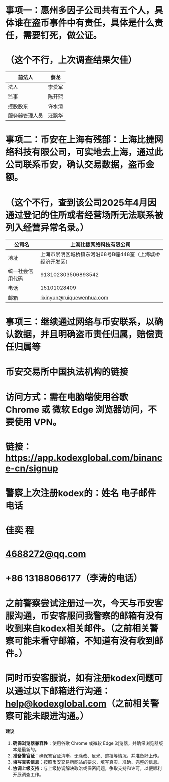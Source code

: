 # 事项一：惠州多因子公司共有五个⼈，具体谁在盗币事件中有责任，具体是什么责任，需要钉死，做公证。

# （这个不行，上次调查结果欠佳）

| 前法⼈         | 蔡⻰   |
| -------------- | ------ |
| 法⼈           | 李爱军 |
| 监事           | 陈开熙 |
| 控股股东       | 许⽔清 |
| 服务器管理⼈员 | 汪飘华 |

# 事项二：币安在上海有残部：上海比捷网络科技有限公司，可实地去上海，通过此公司联系币安，确认交易数据，盗币金额。

# （这个不行，查到该公司2025年4月因通过登记的住所或者经营场所无法联系被列入经营异常名录。）

| 公司名           | 上海比捷网络科技有限公司                                   |
| ---------------- | ---------------------------------------------------------- |
| 地址             | 上海市崇明区城桥镇东河沿68号B幢448室（上海城桥经济开发区） |
| 统一社会信用代码 | 913102303506893542                                         |
| 电话             | 15101028409                                                |
| 邮箱             | lixinyun@ruiquewenhua.com                                  |

# 事项三：继续通过网络与币安联系，以确认数据，并且明确盗币责任归属，赔偿责任归属等

# 币安交易所中国执法机构的链接

# 访问方式：需在电脑端使用谷歌 Chrome 或 微软 Edge 浏览器访问，不要使用 VPN。

# 链接：https://app.kodexglobal.com/binance-cn/signup

# 警察上次注册kodex的：姓名 电子邮件 电话 

# 佳奕 程 

# 4688272@qq.com 

# +86 13188066177（李涛的电话）

# 之前警察尝试注册过一次，今天与币安客服沟通，币安客服问我警察的邮箱有没有收到来自kodex相关邮件。（之前相关警察可能未看守邮箱，不知道有没有收到邮件。）

# 同时币安客服说，如有注册kodex问题可以通过以下邮箱进行沟通：help@kodexglobal.com（之前相关警察可能未跟进沟通。）

#### 建议

1. **确保浏览器兼容性**：使用谷歌 Chrome 或微软 Edge 浏览器，并确保浏览器版本是最新的。
2. **准备警官证**：确保警官证清晰、无涂改、反光、遮挡等情况，并准备好上传。
3. **填写真实信息**：按照币安交易所网站的要求，填写真实、准确、完整的信息。
4. **协调上级支持**：与上级协调解决政治或保密问题，争取支持和许可，以便顺利开展调查工作。

